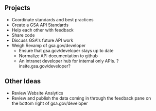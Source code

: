 


## Projects

* Coordinate standards and best practices
* Create a GSA API Standards 
* Help each other with feedback
* Share code
* Discuss GSA's future API work
* Weigh Revamp of gsa.gov/developer
  * Ensure that gsa.gov/developer stays up to date
  * Normalize API documentation to github 
  * An intranet developer hub for internal only APIs.  ?insite.gsa.gov/developer? 

## Other Ideas
* Review Website Analytics 
* Review and publish the data coming in through the feedback pane on the bottom right of gsa.gov/developer


